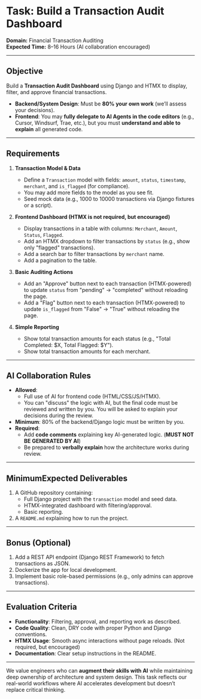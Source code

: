# Task: Build a Transaction Audit Dashboard

**Domain:** Financial Transaction Auditing  
**Expected Time:** 8–16 Hours (AI collaboration encouraged)

---

## Objective

Build a **Transaction Audit Dashboard** using Django and HTMX to display, filter, and approve financial transactions.

- **Backend/System Design**: Must be **80% your own work** (we’ll assess your decisions).
- **Frontend**: You may **fully delegate to AI Agents in the code editors** (e.g., Cursor, Windsurf, Trae, etc.), but you must **understand and able to explain** all generated code.

---

## Requirements

1. **Transaction Model & Data**  
   - Define a `Transaction` model with fields: `amount`, `status`, `timestamp`, `merchant`, and `is_flagged` (for compliance).
   - You may add more fields to the model as you see fit.
   - Seed mock data (e.g., 1000 to 10000 transactions via Django fixtures or a script).  

2. **Frontend Dashboard (HTMX is not required, but encouraged)**
   - Display transactions in a table with columns: `Merchant`, `Amount`, `Status`, `Flagged`.  
   - Add an HTMX dropdown to filter transactions by `status` (e.g., show only "flagged" transactions).
   - Add a search bar to filter transactions by `merchant` name.
   - Add a pagination to the table.

3. **Basic Auditing Actions**  
   - Add an "Approve" button next to each transaction (HTMX-powered) to update `status` from "pending" → "completed" without reloading the page.
   - Add a "Flag" button next to each transaction (HTMX-powered) to update `is_flagged` from "False" → "True" without reloading the page.

4. **Simple Reporting**  
   - Show total transaction amounts for each status (e.g., "Total Completed: $X, Total Flagged: $Y").
   - Show total transaction amounts for each merchant.

---

## AI Collaboration Rules

- **Allowed**:
  - Full use of AI for frontend code (HTML/CSS/JS/HTMX).
  - You can "discuss" the logic with AI, but the final code must be reviewed and written by you. You will be asked to explain your decisions during the review.
- **Minimum**: 80% of the backend/Django logic must be written by you.
- **Required**:
  - Add **code comments** explaining key AI-generated logic. (**MUST NOT BE GENERATED BY AI**)
  - Be prepared to **verbally explain** how the architecture works during review.

---

## MinimumExpected Deliverables  

1. A GitHub repository containing:  
   - Full Django project with the `transaction` model and seed data.  
   - HTMX-integrated dashboard with filtering/approval.  
   - Basic reporting.
2. A `README.md` explaining how to run the project.

---

## Bonus (Optional)

1. Add a REST API endpoint (Django REST Framework) to fetch transactions as JSON.  
2. Dockerize the app for local development.  
3. Implement basic role-based permissions (e.g., only admins can approve transactions).  

---

## Evaluation Criteria

- **Functionality**: Filtering, approval, and reporting work as described.
- **Code Quality**: Clean, DRY code with proper Python and Django conventions.
- **HTMX Usage**: Smooth async interactions without page reloads. (Not required, but encouraged)
- **Documentation**: Clear setup instructions in the README.

---

We value engineers who can **augment their skills with AI** while maintaining deep ownership of architecture and system design. This task reflects our real-world workflows where AI accelerates development but doesn’t replace critical thinking.
